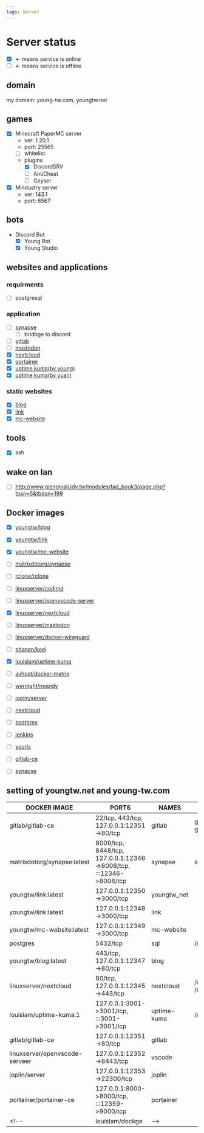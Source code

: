 ```yaml
---
tags: Server
---
```


# Server status

- [x] <- means service is online
- [ ] <- means service is offline

## domain

my domain: young-tw.com, youngtw.net

## games

- [x] Minecraft PaperMC server
    - ver: 1.20.1
    - port: 25565
    - [ ] whitelist
    - plugins
        - [x] DiscordSRV
        - [ ] AntiCheat
        - [ ] Geyser
- [x] Mindustry server
    - ver: 143.1
    - port: 6567

## bots

- Discord Bot
    - [x] Young Bot
    - [x] Young Studio

## websites and applications

### requirments

- [ ] postgresql

### application

- [ ] [synapse](https://matrix.young-tw.com)
    - [ ] bridbge to discord
- [ ] [gitlab](https://gitlab.young-tw.com)
- [ ] [mastodon](https://social.young-tw.com)
- [x] [nextcloud](https://cloud.young-tw.com)
- [x] [portainer](https://admin.young-tw.com)
- [x] [uptime kuma(by young)](https://status.youngtw.net)
- [x] [uptime kuma(by yuan)](https://status.young-tw.com)

### static websites

- [x] [blog](https://blog.young-tw.com)
- [x] [link](https://youngtw.net)
- [x] [mc-website](https://mc.young-tw.com)

## tools

- [x] ssh

## wake on lan

- [ ] http://www.gienginali.idv.tw/modules/tad_book3/page.php?tbsn=5&tbdsn=199

## Docker images

- [x] [youngtw/blog](https://hub.docker.com/repository/docker/youngtw/blog)
- [x] [youngtw/link](https://hub.docker.com/repository/docker/youngtw/link)
- [x] [youngtw/mc-website](https://hub.docker.com/repository/docker/youngtw/mc-website)

- [ ] [matrixdotorg/synapse](https://hub.docker.com/r/matrixdotorg/synapse)
- [ ] [rclone/rclone](https://hub.docker.com/r/rclone/rclone)
- [ ] [linuxserver/codimd](https://hub.docker.com/r/linuxserver/codimd)
- [ ] [linuxserver/openvscode-server](https://hub.docker.com/r/linuxserver/openvscode-server)
- [x] [linuxserver/nextcloud](https://hub.docker.com/r/linuxserver/nextcloud)
- [ ] [linuxserver/mastodon](https://hub.docker.com/r/linuxserver/mastodon)
- [ ] [linuxserver/docker-wireguard](https://github.com/linuxserver/docker-wireguard)
- [ ] [phanan/koel](https://hub.docker.com/r/phanan/koel)
- [x] [louislam/uptime-kuma](https://hub.docker.com/r/louislam/uptime-kuma)
- [ ] [avhost/docker-matrix](https://hub.docker.com/r/avhost/docker-matrix)
- [ ] [wernight/mopidy](https://hub.docker.com/r/wernight/mopidy)
- [ ] [joplin/server](https://hub.docker.com/r/joplin/server)
- [ ] [nextcloud](https://hub.docker.com/_/nextcloud)
- [ ] [postgres](https://hub.docker.com/_/postgres)
- [ ] [jenkins](https://hub.docker.com/_/jenkins)
- [ ] [yourls](https://hub.docker.com/_/yourls)
- [ ] [gitlab-ce](https://hub.docker.com/r/gitlab/gitlab-ce)
- [ ] [synapse](https://hub.docker.com/r/matrixdotorg/synapse/)

## setting of youngtw.net and young-tw.com

| DOCKER IMAGE                   | PORTS                                                             | NAMES       | VOLUMES                                            | REQUIREMENTS        | DOMAIN              |
| ------------------------------ | ----------------------------------------------------------------- | ----------- | -------------------------------------------------- | ------------------- | ------------------- |
| gitlab/gitlab-ce               | 22/tcp, 443/tcp, 127.0.0.1:12351->80/tcp                          | gitlab      | gitlab-config, gitlab-logs, gitlab-data            |                     | gitlab.young-tw.com |
| matrixdotorg/synapse:latest    | 8009/tcp, 8448/tcp, 127.0.0.1:12346->8008/tcp, :::12346->8008/tcp | synapse     | synapse-data                                       |                     | matrix.young-tw.com |
| youngtw/link:latest            | 127.0.0.1:12350->3000/tcp                                         | youngtw_net |                                                    |                     | youngtw.net         |
| youngtw/link:latest            | 127.0.0.1:12348->3000/tcp                                         | link        |                                                    |                     | link.young-tw.com   |
| youngtw/mc-website:latest      | 127.0.0.1:12349->3000/tcp                                         | mc-website  |                                                    |                     | mc.young-tw.com     |
| postgres                       | 5432/tcp                                                          | sql         | /mnt/sdb/db/pgdata                                 |                     |                     |
| youngtw/blog:latest            | 443/tcp, 127.0.0.1:12347->80/tcp                                  | blog        |                                                    |                     | blog.young-tw.com   |
| linuxserver/nextcloud          | 80/tcp, 127.0.0.1:12345->443/tcp                                  | nextcloud   | /mnt/sdb/nextcloud/data /mnt/sdb/nextcloud/appdata |                     | cloud.young-tw.com  |
| louislam/uptime-kuma:1         | 127.0.0.1:3001->3001/tcp, :::3001->3001/tcp                       | uptime-kuma | /mnt/sdc/uptime-kuma/data                          |                     | status.young-tw.com |
| gitlab/gitlab-ce               | 127.0.0.1:12351->80/tcp                                           | gitlab      |                                                    | postgres            | gitlab.young-tw.com |
| linuxserver/openvscode-serveer | 127.0.0.1:12352->8443/tcp                                         | vscode      |                                                    |                     | code.young-tw.com   |
| joplin/server                  | 127.0.0.1:12353->22300/tcp                                        | joplin      |                                                    |                     | joplin.young-tw.com |
| portainer/portainer-ce         | 127.0.0.1:8000->8000/tcp, :::12359->9000/tcp                      | portainer   |                                                    |                     | admin.young-tw.com  |
<!-- | louislam/dockge                |  -->
